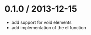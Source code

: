 
0.1.0 / 2013-12-15
==================

 * add support for void elements
 * add implementation of the el function
